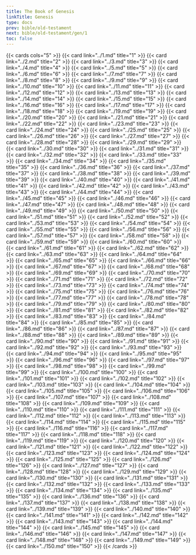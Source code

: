 ```yaml
---
title: The Book of Genesis
linkTitle: Genesis
type: docs
prev: bible/old-testament
next: bible/old-testament/gen/1
toc: false
---
```


{{< cards cols="5" >}}
  {{< card link="../1.md" title="1" >}}
  {{< card link="../2.md" title="2" >}}
  {{< card link="../3.md" title="3" >}}
  {{< card link="../4.md" title="4" >}}
  {{< card link="../5.md" title="5" >}}
  {{< card link="../6.md" title="6" >}}
  {{< card link="../7.md" title="7" >}}
  {{< card link="../8.md" title="8" >}}
  {{< card link="../9.md" title="9" >}}
  {{< card link="../10.md" title="10" >}}
  {{< card link="../11.md" title="11" >}}
  {{< card link="../12.md" title="12" >}}
  {{< card link="../13.md" title="13" >}}
  {{< card link="../14.md" title="14" >}}
  {{< card link="../15.md" title="15" >}}
  {{< card link="../16.md" title="16" >}}
  {{< card link="../17.md" title="17" >}}
  {{< card link="../18.md" title="18" >}}
  {{< card link="../19.md" title="19" >}}
  {{< card link="../20.md" title="20" >}}
  {{< card link="../21.md" title="21" >}}
  {{< card link="../22.md" title="22" >}}
  {{< card link="../23.md" title="23" >}}
  {{< card link="../24.md" title="24" >}}
  {{< card link="../25.md" title="25" >}}
  {{< card link="../26.md" title="26" >}}
  {{< card link="../27.md" title="27" >}}
  {{< card link="../28.md" title="28" >}}
  {{< card link="../29.md" title="29" >}}
  {{< card link="../30.md" title="30" >}}
  {{< card link="../31.md" title="31" >}}
  {{< card link="../32.md" title="32" >}}
  {{< card link="../33.md" title="33" >}}
  {{< card link="../34.md" title="34" >}}
  {{< card link="../35.md" title="35" >}}
  {{< card link="../36.md" title="36" >}}
  {{< card link="../37.md" title="37" >}}
  {{< card link="../38.md" title="38" >}}
  {{< card link="../39.md" title="39" >}}
  {{< card link="../40.md" title="40" >}}
  {{< card link="../41.md" title="41" >}}
  {{< card link="../42.md" title="42" >}}
  {{< card link="../43.md" title="43" >}}
  {{< card link="../44.md" title="44" >}}
  {{< card link="../45.md" title="45" >}}
  {{< card link="../46.md" title="46" >}}
  {{< card link="../47.md" title="47" >}}
  {{< card link="../48.md" title="48" >}}
  {{< card link="../49.md" title="49" >}}
  {{< card link="../50.md" title="50" >}}
  {{< card link="../51.md" title="51" >}}
  {{< card link="../52.md" title="52" >}}
  {{< card link="../53.md" title="53" >}}
  {{< card link="../54.md" title="54" >}}
  {{< card link="../55.md" title="55" >}}
  {{< card link="../56.md" title="56" >}}
  {{< card link="../57.md" title="57" >}}
  {{< card link="../58.md" title="58" >}}
  {{< card link="../59.md" title="59" >}}
  {{< card link="../60.md" title="60" >}}
  {{< card link="../61.md" title="61" >}}
  {{< card link="../62.md" title="62" >}}
  {{< card link="../63.md" title="63" >}}
  {{< card link="../64.md" title="64" >}}
  {{< card link="../65.md" title="65" >}}
  {{< card link="../66.md" title="66" >}}
  {{< card link="../67.md" title="67" >}}
  {{< card link="../68.md" title="68" >}}
  {{< card link="../69.md" title="69" >}}
  {{< card link="../70.md" title="70" >}}
  {{< card link="../71.md" title="71" >}}
  {{< card link="../72.md" title="72" >}}
  {{< card link="../73.md" title="73" >}}
  {{< card link="../74.md" title="74" >}}
  {{< card link="../75.md" title="75" >}}
  {{< card link="../76.md" title="76" >}}
  {{< card link="../77.md" title="77" >}}
  {{< card link="../78.md" title="78" >}}
  {{< card link="../79.md" title="79" >}}
  {{< card link="../80.md" title="80" >}}
  {{< card link="../81.md" title="81" >}}
  {{< card link="../82.md" title="82" >}}
  {{< card link="../83.md" title="83" >}}
  {{< card link="../84.md" title="84" >}}
  {{< card link="../85.md" title="85" >}}
  {{< card link="../86.md" title="86" >}}
  {{< card link="../87.md" title="87" >}}
  {{< card link="../88.md" title="88" >}}
  {{< card link="../89.md" title="89" >}}
  {{< card link="../90.md" title="90" >}}
  {{< card link="../91.md" title="91" >}}
  {{< card link="../92.md" title="92" >}}
  {{< card link="../93.md" title="93" >}}
  {{< card link="../94.md" title="94" >}}
  {{< card link="../95.md" title="95" >}}
  {{< card link="../96.md" title="96" >}}
  {{< card link="../97.md" title="97" >}}
  {{< card link="../98.md" title="98" >}}
  {{< card link="../99.md" title="99" >}}
  {{< card link="../100.md" title="100" >}}
  {{< card link="../101.md" title="101" >}}
  {{< card link="../102.md" title="102" >}}
  {{< card link="../103.md" title="103" >}}
  {{< card link="../104.md" title="104" >}}
  {{< card link="../105.md" title="105" >}}
  {{< card link="../106.md" title="106" >}}
  {{< card link="../107.md" title="107" >}}
  {{< card link="../108.md" title="108" >}}
  {{< card link="../109.md" title="109" >}}
  {{< card link="../110.md" title="110" >}}
  {{< card link="../111.md" title="111" >}}
  {{< card link="../112.md" title="112" >}}
  {{< card link="../113.md" title="113" >}}
  {{< card link="../114.md" title="114" >}}
  {{< card link="../115.md" title="115" >}}
  {{< card link="../116.md" title="116" >}}
  {{< card link="../117.md" title="117" >}}
  {{< card link="../118.md" title="118" >}}
  {{< card link="../119.md" title="119" >}}
  {{< card link="../120.md" title="120" >}}
  {{< card link="../121.md" title="121" >}}
  {{< card link="../122.md" title="122" >}}
  {{< card link="../123.md" title="123" >}}
  {{< card link="../124.md" title="124" >}}
  {{< card link="../125.md" title="125" >}}
  {{< card link="../126.md" title="126" >}}
  {{< card link="../127.md" title="127" >}}
  {{< card link="../128.md" title="128" >}}
  {{< card link="../129.md" title="129" >}}
  {{< card link="../130.md" title="130" >}}
  {{< card link="../131.md" title="131" >}}
  {{< card link="../132.md" title="132" >}}
  {{< card link="../133.md" title="133" >}}
  {{< card link="../134.md" title="134" >}}
  {{< card link="../135.md" title="135" >}}
  {{< card link="../136.md" title="136" >}}
  {{< card link="../137.md" title="137" >}}
  {{< card link="../138.md" title="138" >}}
  {{< card link="../139.md" title="139" >}}
  {{< card link="../140.md" title="140" >}}
  {{< card link="../141.md" title="141" >}}
  {{< card link="../142.md" title="142" >}}
  {{< card link="../143.md" title="143" >}}
  {{< card link="../144.md" title="144" >}}
  {{< card link="../145.md" title="145" >}}
  {{< card link="../146.md" title="146" >}}
  {{< card link="../147.md" title="147" >}}
  {{< card link="../148.md" title="148" >}}
  {{< card link="../149.md" title="149" >}}
  {{< card link="../150.md" title="150" >}}
{{< /cards >}}
